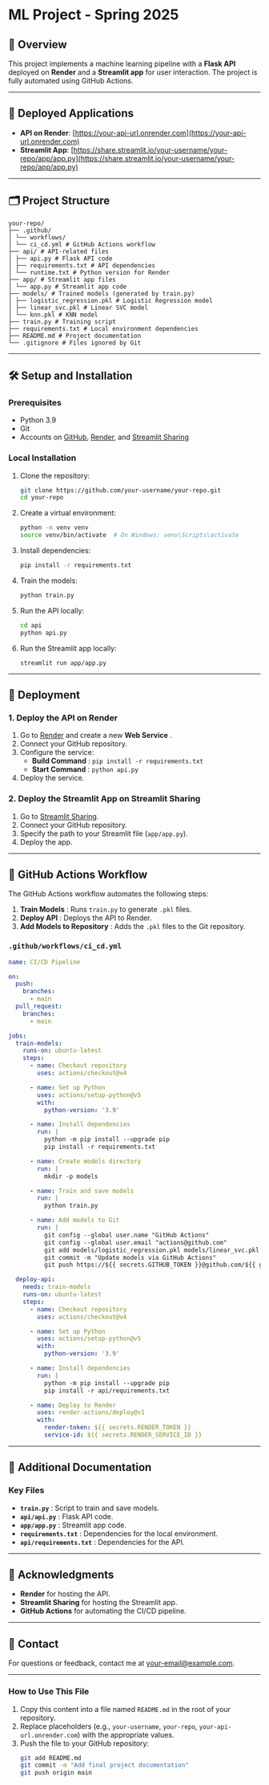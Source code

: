 # ML Project - Spring 2025

## 📝 Overview

This project implements a machine learning pipeline with a **Flask API** deployed on **Render** and a **Streamlit app** for user interaction. The project is fully automated using GitHub Actions.

---

## 🚀 Deployed Applications

- **API on Render**: [https://your-api-url.onrender.com](https://your-api-url.onrender.com)
- **Streamlit App**: [https://share.streamlit.io/your-username/your-repo/app/app.py](https://share.streamlit.io/your-username/your-repo/app/app.py)

---
## 🗂 Project Structure
```
your-repo/
├── .github/
│ └── workflows/
│ └── ci_cd.yml # GitHub Actions workflow
├── api/ # API-related files
│ ├── api.py # Flask API code
│ ├── requirements.txt # API dependencies
│ └── runtime.txt # Python version for Render
├── app/ # Streamlit app files
│ └── app.py # Streamlit app code
├── models/ # Trained models (generated by train.py)
│ ├── logistic_regression.pkl # Logistic Regression model
│ ├── linear_svc.pkl # Linear SVC model
│ └── knn.pkl # KNN model
├── train.py # Training script
├── requirements.txt # Local environment dependencies
├── README.md # Project documentation
└── .gitignore # Files ignored by Git

```
---

## 🛠 Setup and Installation

### Prerequisites

- Python 3.9
- Git
- Accounts on [GitHub](https://github.com), [Render](https://render.com), and [Streamlit Sharing](https://share.streamlit.io)

### Local Installation

1. Clone the repository:
   ```bash
   git clone https://github.com/your-username/your-repo.git
   cd your-repo
    ```

2. Create a virtual environment:
 
   ```bash
   python -m venv venv
   source venv/bin/activate  # On Windows: venv\Scripts\activate
   ```
3. Install dependencies:

   ```bash
   pip install -r requirements.txt
   ```
4. Train the models:
 
   ```bash
   python train.py
   ```
5. Run the API locally:
   ```bash
   cd api
   python api.py
   ```
6. Run the Streamlit app locally:

   ```
   streamlit run app/app.py
   ```

---

## 🚀 Deployment

### 1. Deploy the API on Render

1. Go to [Render](https://render.com/) and create a new  **Web Service** .
2. Connect your GitHub repository.
3. Configure the service:
   * **Build Command** : `pip install -r requirements.txt`
   * **Start Command** : `python api.py`
4. Deploy the service.

### 2. Deploy the Streamlit App on Streamlit Sharing

1. Go to [Streamlit Sharing](https://share.streamlit.io/).
2. Connect your GitHub repository.
3. Specify the path to your Streamlit file (`app/app.py`).
4. Deploy the app.

---

## 🤖 GitHub Actions Workflow

The GitHub Actions workflow automates the following steps:

1. **Train Models** : Runs `train.py` to generate `.pkl` files.
2. **Deploy API** : Deploys the API to Render.
3. **Add Models to Repository** : Adds the `.pkl` files to the Git repository.

### `.github/workflows/ci_cd.yml`



```yaml
name: CI/CD Pipeline

on:
  push:
    branches:
      - main
  pull_request:
    branches:
      - main

jobs:
  train-models:
    runs-on: ubuntu-latest
    steps:
      - name: Checkout repository
        uses: actions/checkout@v4

      - name: Set up Python
        uses: actions/setup-python@v5
        with:
          python-version: '3.9'

      - name: Install dependencies
        run: |
          python -m pip install --upgrade pip
          pip install -r requirements.txt

      - name: Create models directory
        run: |
          mkdir -p models

      - name: Train and save models
        run: |
          python train.py

      - name: Add models to Git
        run: |
          git config --global user.name "GitHub Actions"
          git config --global user.email "actions@github.com"
          git add models/logistic_regression.pkl models/linear_svc.pkl models/knn.pkl
          git commit -m "Update models via GitHub Actions"
          git push https://${{ secrets.GITHUB_TOKEN }}@github.com/${{ github.repository }}.git main

  deploy-api:
    needs: train-models
    runs-on: ubuntu-latest
    steps:
      - name: Checkout repository
        uses: actions/checkout@v4

      - name: Set up Python
        uses: actions/setup-python@v5
        with:
          python-version: '3.9'

      - name: Install dependencies
        run: |
          python -m pip install --upgrade pip
          pip install -r api/requirements.txt

      - name: Deploy to Render
        uses: render-actions/deploy@v1
        with:
          render-token: ${{ secrets.RENDER_TOKEN }}
          service-id: ${{ secrets.RENDER_SERVICE_ID }}
```

---

## 📄 Additional Documentation

### Key Files

* **`train.py`** : Script to train and save models.
* **`api/api.py`** : Flask API code.
* **`app/app.py`** : Streamlit app code.
* **`requirements.txt`** : Dependencies for the local environment.
* **`api/requirements.txt`** : Dependencies for the API.

---

## 🙏 Acknowledgments

* **Render** for hosting the API.
* **Streamlit Sharing** for hosting the Streamlit app.
* **GitHub Actions** for automating the CI/CD pipeline.

---

## 📧 Contact

For questions or feedback, contact me at [your-email@example.com](https://mailto:your-email@example.com/).



---

### **How to Use This File**

1. Copy this content into a file named `README.md` in the root of your repository.
2. Replace placeholders (e.g., `your-username`, `your-repo`, `your-api-url.onrender.com`) with the appropriate values.
3. Push the file to your GitHub repository:
   ```bash
   git add README.md
   git commit -m "Add final project documentation"
   git push origin main
```
